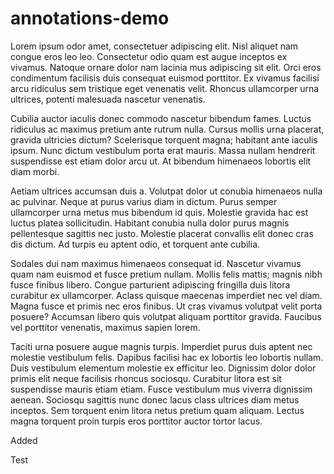 # annotations-demo

Lorem ipsum odor amet, consectetuer adipiscing elit. Nisl aliquet nam congue eros leo leo. Consectetur odio quam est augue inceptos ex vivamus. Natoque ornare dolor nam lacinia mus adipiscing sit elit. Orci eros condimentum facilisis duis consequat euismod porttitor. Ex vivamus facilisi arcu ridiculus sem tristique eget venenatis velit. Rhoncus ullamcorper urna ultrices, potenti malesuada nascetur venenatis.

Cubilia auctor iaculis donec commodo nascetur bibendum fames. Luctus ridiculus ac maximus pretium ante rutrum nulla. Cursus mollis urna placerat, gravida ultricies dictum? Scelerisque torquent magna; habitant ante iaculis ipsum. Nunc dictum vestibulum porta erat mauris. Massa nullam hendrerit suspendisse est etiam dolor arcu ut. At bibendum himenaeos lobortis elit diam morbi.

Aetiam ultrices accumsan duis a. Volutpat dolor ut conubia himenaeos nulla ac pulvinar. Neque at purus varius diam in dictum. Purus semper ullamcorper urna metus mus bibendum id quis. Molestie gravida hac est luctus platea sollicitudin. Habitant conubia nulla dolor purus magnis pellentesque sagittis nec justo. Molestie placerat convallis elit donec cras dis dictum. Ad turpis eu aptent odio, et torquent ante cubilia.

Sodales dui nam maximus himenaeos consequat id. Nascetur vivamus quam nam euismod et fusce pretium nullam. Mollis felis mattis; magnis nibh fusce finibus libero. Congue parturient adipiscing fringilla duis litora curabitur ex ullamcorper. Aclass quisque maecenas imperdiet nec vel diam. Magna fusce et primis nec eros finibus. Ut cras vivamus volutpat velit porta posuere? Accumsan libero quis volutpat aliquam porttitor gravida. Faucibus vel porttitor venenatis, maximus sapien lorem.

Taciti urna posuere augue magnis turpis. Imperdiet purus duis aptent nec molestie vestibulum felis. Dapibus facilisi hac ex lobortis leo lobortis nullam. Duis vestibulum elementum molestie ex efficitur leo. Dignissim dolor dolor primis elit neque facilisis rhoncus sociosqu. Curabitur litora est sit suspendisse mauris etiam etiam. Fusce vestibulum mus viverra dignissim aenean. Sociosqu sagittis nunc donec lacus class ultrices diam metus inceptos. Sem torquent enim litora netus pretium quam aliquam. Lectus magna torquent proin turpis eros porttitor auctor tortor lacus.

Added



Test
